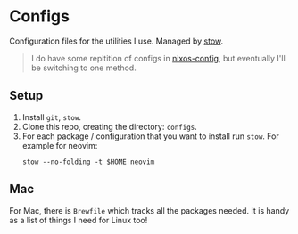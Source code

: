 # Configs
Configuration files for the utilities I use. Managed by
[stow](https://www.gnu.org/software/stow/).

> I do have some repitition of configs in
> [nixos-config](https://github.com/crodjer/nixos-config), but eventually I'll
> be switching to one method.

## Setup
1. Install `git`, `stow`.
2. Clone this repo, creating the directory: `configs`.
3. For each package / configuration that you want to install run `stow`. For
   example for neovim:
   ```
   stow --no-folding -t $HOME neovim
   ```

## Mac
For Mac, there is `Brewfile` which tracks all the packages needed. It is handy
as a list of things I need for Linux too!
